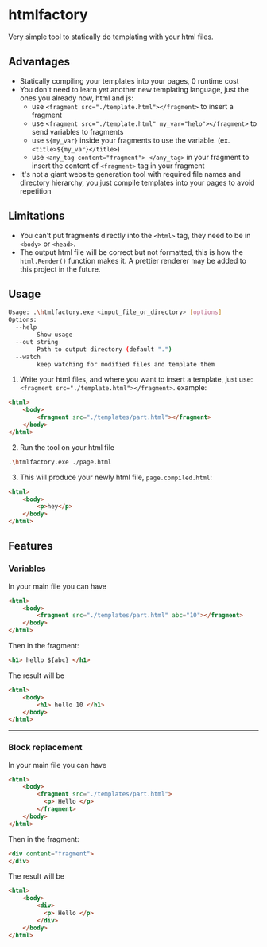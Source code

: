 # htmlfactory

Very simple tool to statically do templating with your html files.

## Advantages
- Statically compiling your templates into your pages, 0 runtime cost
- You don't need to learn yet another new templating language, just the ones you already now, html and js:
    - use  `<fragment src="./template.html"></fragment>` to insert a fragment
    - use `<fragment src="./template.html" my_var="helo"></fragment>` to send variables to fragments
    - use `${my_var}` inside your fragments to use the variable. (ex. `<title>${my_var}</title>`)
    - use `<any_tag content="fragment"> </any_tag>` in your fragment to insert the content of `<fragment>` tag in your fragment
- It's not a giant website generation tool with required file names and directory hierarchy, you just compile templates into your pages to avoid repetition

## Limitations
- You can't put fragments directly into the `<html>` tag, they need to be in `<body>` or `<head>`.
- The output html file will be correct but not formatted, this is how the `html.Render()` function makes it. A prettier renderer may be added to this project in the future.

## Usage

```sh
Usage: .\htmlfactory.exe <input_file_or_directory> [options]
Options:
  --help
        Show usage
  --out string
        Path to output directory (default ".")
  --watch
        keep watching for modified files and template them
```

1. Write your html files, and where you want to insert a template, just use: `<fragment src="./template.html"></fragment>`.
example:
```html
<html>
    <body>
        <fragment src="./templates/part.html"></fragment>
    </body>
</html>
```

2. Run the tool on your html file
```sh
.\htmlfactory.exe ./page.html
```

3. This will produce your newly html file, `page.compiled.html`:
```html
<html>
    <body>
        <p>hey</p>
    </body>
</html>
```

## Features

### Variables
In your main file you can have
```html
<html>
    <body>
        <fragment src="./templates/part.html" abc="10"></fragment>
    </body>
</html>
```

Then in the fragment:
```html
<h1> hello ${abc} </h1>
```

The result will be 
```html
<html>
    <body>
        <h1> hello 10 </h1>
    </body>
</html>
```

<hr>

### Block replacement
In your main file you can have
```html
<html>
    <body>
        <fragment src="./templates/part.html">
          <p> Hello </p>
        </fragment>
    </body>
</html>
```

Then in the fragment:
```html
<div content="fragment">
</div>
```

The result will be 
```html
<html>
    <body>
        <div>
          <p> Hello </p>
        </div>
    </body>
</html>
```
